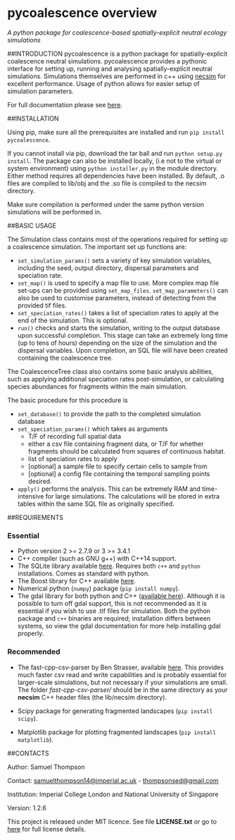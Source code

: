 # pycoalescence overview
*A python package for coalescence-based spatially-explicit neutral ecology simulations*



##INTRODUCTION
pycoalescence is a python package for spatially-explicit coalescence neutral simulations. pycoalescence provides a
pythonic interface for setting up, running and analysing spatially-explicit neutral simulations. Simulations themselves
are performed in c++ using [necsim](https://pycoalescence.readthedocs.io/en/release/necsim/necsim_library.html) for 
excellent performance. Usage of python allows for easier setup of simulation parameters. 

For full documentation please see [here](https://pycoalescence.readthedocs.io/en/release/).

##INSTALLATION

Using pip, make sure all the prerequisites are installed and run
`pip install pycoalescence`.

If you cannot install via pip, download the tar ball and
run `python setup.py install`. The package can also be installed locally,
 (i.e not to the virtual or system environment) using `python installer.py` in
 the module directory. Either method requires all dependencies have been installed.
 By default, .o files are compiled to lib/obj and the .so file is compiled to the
necsim directory.

Make sure compilation is performed under the same python version
simulations will be performed in.

##BASIC USAGE

The Simulation class contains most of the operations required for setting up a coalescence simulation.
The important set up functions are:

* `set_simulation_params()` sets a variety of key simulation variables, including the seed, output directory, dispersal
  parameters and speciation rate.
* `set_map()` is used to specify a map file to use. More complex map file set-ups can be provided using
  `set_map_files`. `set_map_parameters()` can also be used to customise parameters, instead of detecting from the
  provided tif files.
* `set_speciation_rates()` takes a list of speciation rates to apply at the end of the simulation. This is optional.
* `run()` checks and  starts the simulation, writing to the output database upon successful completion.
  This stage can take an extremely long time (up to tens of hours) depending on the size of the simulation and the 
  dispersal variables. Upon completion, an SQL file will have been created containing the coalescence tree.

The CoalescenceTree class also contains some basic analysis abilities, such as applying additional speciation rates
post-simulation, or calculating species abundances for fragments within the main simulation.

The basic procedure for this procedure is

* `set_database()` to provide the path to the completed simulation database
* `set_speciation_params()` which takes as arguments 
	* T/F of recording full spatial data
	*  either a csv file containing fragment data, or T/F for whether fragments should be 
		calculated from squares of continuous habitat.
    * list of speciation rates to apply
	* [optional] a sample file to specify certain cells to sample from
	* [optional] a config file containing the temporal sampling points desired.
* `apply()` performs the analysis. This can be extremely RAM and time-intensive for large simulations. 
  The calculations will be stored in extra tables within the same SQL file as originally specified.


##REQUIREMENTS


### Essential


-  Python version 2 >= 2.7.9 or 3 >= 3.4.1
-  C++ compiler (such as GNU g++) with C++14 support.
-  The SQLite library available [here](https://www.sqlite.org/download.html). Requires both ``c++`` 
   and ``python`` installations. Comes as standard with python.
-  The Boost library for C++ available [here](https://www.boost.org).
-  Numerical python (``numpy``) package (`pip install numpy`).
- The gdal library for both python and C++ ([available here](https://www.gdal.org/)). Although it is possible to turn
  off gdal support, this is not recommended as it is essential if you wish to use .tif files for
  simulation. Both the python package and ``c++`` binaries are required; installation differs between systems, so view
  the gdal documentation for more help installing gdal properly.


### Recommended



- The fast-cpp-csv-parser by Ben Strasser, available
  [here](https://github.com/ben-strasser/fast-cpp-csv-parser). This provides much faster csv read and write capabilities
  and is probably essential for larger-scale simulations, but not necessary if your simulations are small. The folder
  *fast-cpp-csv-parser/* should be in the same directory as your **necsim** C++ header files (the lib/necsim directory).

- Scipy package for generating fragmented landscapes (``pip install scipy``).

- Matplotlib package for plotting fragmented landscapes (``pip install matplotlib``).

##CONTACTS

Author: Samuel Thompson

Contact: samuelthompson14@imperial.ac.uk - thompsonsed@gmail.com

Institution: Imperial College London and National University of Singapore

Version: 1.2.6

This project is released under MIT licence. 
See file **LICENSE.txt** or go to [here](https://opensource.org/licenses/MIT) for full license details.